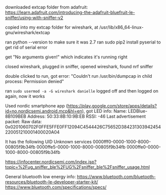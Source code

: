 

downloaded extcap folder from adafruit: https://learn.adafruit.com/introducing-the-adafruit-bluefruit-le-sniffer/using-with-sniffer-v2

copied into my extcap folder for wireshark, at /usr/lib/x86_64-linux-gnu/wireshark/extcap

ran python --version to make sure it was 2.7
ran sudo pip2 install pyserial to get rid of serial error

get "No arguments given!" which indicates it's running right

closed wireshark, plugged in sniffer, opened wireshark, found nrf sniffer

double clicked to run, got error: "Couldn't run /usr/bin/dumpcap in child process: Permission denied"

ran `sudo usermod -a -G wireshark danielle` logged off and then logged on again, now it works



Used nordic smartphone app (https://play.google.com/store/apps/details?id=no.nordicsemi.android.mcp&hl=en), got LED info:
Name: LEDBlue-8B109BEB 
Address: 50:33:8B:10:9B:EB
RSSI: -46
Last advertisement packet:
Raw data: 0x0201060702F0FFE5FFE0FF12094C4544426C75652D384231303942454220051210001400020A04


It has the following UID Unknown services
0000fff0-0000-1000-8000-00805f9b34fb
0000ffe5-0000-1000-8000-00805f9b34fb
0000ffe0-0000-1000-8000-00805f9b34fb

https://infocenter.nordicsemi.com/index.jsp?topic=%2Fug_sniffer_ble%2FUG%2Fsniffer_ble%2Fsniffer_usage.html


General bluetooth low energy info:
https://www.bluetooth.com/bluetooth-resources/bluetooth-le-developer-starter-kit/
https://www.bluetooth.com/specifications/specs/